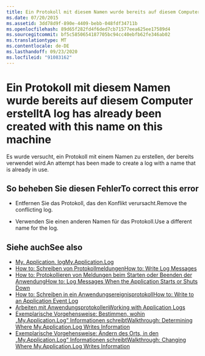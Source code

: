 ```yaml
---
title: Ein Protokoll mit diesem Namen wurde bereits auf diesem Computer erstellt
ms.date: 07/20/2015
ms.assetid: 3dd78d9f-890e-4409-bebb-048fdf34711b
ms.openlocfilehash: 89d65f282fd4f6ded7cb71577eea625ee17589d4
ms.sourcegitcommit: bf5c5850654187705bc94cc40ebfb62fe346ab02
ms.translationtype: MT
ms.contentlocale: de-DE
ms.lasthandoff: 09/23/2020
ms.locfileid: "91083162"
---
```

# <a name="a-log-has-already-been-created-with-this-name-on-this-machine"></a><span data-ttu-id="fd4be-102">Ein Protokoll mit diesem Namen wurde bereits auf diesem Computer erstellt</span><span class="sxs-lookup"><span data-stu-id="fd4be-102">A log has already been created with this name on this machine</span></span>

<span data-ttu-id="fd4be-103">Es wurde versucht, ein Protokoll mit einem Namen zu erstellen, der bereits verwendet wird.</span><span class="sxs-lookup"><span data-stu-id="fd4be-103">An attempt has been made to create a log with a name that is already in use.</span></span>  
  
## <a name="to-correct-this-error"></a><span data-ttu-id="fd4be-104">So beheben Sie diesen Fehler</span><span class="sxs-lookup"><span data-stu-id="fd4be-104">To correct this error</span></span>  
  
- <span data-ttu-id="fd4be-105">Entfernen Sie das Protokoll, das den Konflikt verursacht.</span><span class="sxs-lookup"><span data-stu-id="fd4be-105">Remove the conflicting log.</span></span>  
  
- <span data-ttu-id="fd4be-106">Verwenden Sie einen anderen Namen für das Protokoll.</span><span class="sxs-lookup"><span data-stu-id="fd4be-106">Use a different name for the log.</span></span>  
  
## <a name="see-also"></a><span data-ttu-id="fd4be-107">Siehe auch</span><span class="sxs-lookup"><span data-stu-id="fd4be-107">See also</span></span>

- [<span data-ttu-id="fd4be-108">My. Application. log</span><span class="sxs-lookup"><span data-stu-id="fd4be-108">My.Application.Log</span></span>](xref:Microsoft.VisualBasic.ApplicationServices.ApplicationBase.Log)
- [<span data-ttu-id="fd4be-109">How to: Schreiben von Protokollmeldungen</span><span class="sxs-lookup"><span data-stu-id="fd4be-109">How to: Write Log Messages</span></span>](../developing-apps/programming/log-info/how-to-write-log-messages.md)
- [<span data-ttu-id="fd4be-110">How to: Protokollieren von Meldungen beim Starten oder Beenden der Anwendung</span><span class="sxs-lookup"><span data-stu-id="fd4be-110">How to: Log Messages When the Application Starts or Shuts Down</span></span>](../developing-apps/programming/log-info/how-to-log-messages-when-the-application-starts-or-shuts-down.md)
- [<span data-ttu-id="fd4be-111">How to: Schreiben in ein Anwendungsereignisprotokoll</span><span class="sxs-lookup"><span data-stu-id="fd4be-111">How to: Write to an Application Event Log</span></span>](../developing-apps/programming/log-info/how-to-write-to-an-application-event-log.md)
- [<span data-ttu-id="fd4be-112">Arbeiten mit Anwendungsprotokollen</span><span class="sxs-lookup"><span data-stu-id="fd4be-112">Working with Application Logs</span></span>](../developing-apps/programming/log-info/working-with-application-logs.md)
- [<span data-ttu-id="fd4be-113">Exemplarische Vorgehensweise: Bestimmen, wohin „My.Application.Log“ Informationen schreibt</span><span class="sxs-lookup"><span data-stu-id="fd4be-113">Walkthrough: Determining Where My.Application.Log Writes Information</span></span>](../developing-apps/programming/log-info/walkthrough-determining-where-my-application-log-writes-information.md)
- [<span data-ttu-id="fd4be-114">Exemplarische Vorgehensweise: Ändern des Orts, in den „My.Application.Log“ Informationen schreibt</span><span class="sxs-lookup"><span data-stu-id="fd4be-114">Walkthrough: Changing Where My.Application.Log Writes Information</span></span>](../developing-apps/programming/log-info/walkthrough-changing-where-my-application-log-writes-information.md)
